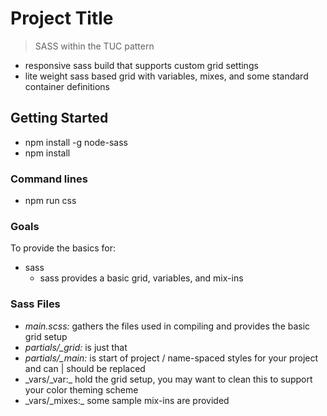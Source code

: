 # Project Title
>  SASS within the TUC pattern

* responsive sass build that supports custom grid settings
* lite weight sass based grid with variables, mixes, and some standard container definitions

## Getting Started
- npm install -g node-sass
- npm install

### Command lines
- npm run css

### Goals
To provide the basics for:
- sass
  - sass provides a basic grid, variables, and mix-ins

### Sass Files
- _main.scss:_ gathers the files used in compiling and provides the basic grid setup
- _partials/\_grid:_ is just that
- _partials/\_main:_ is start of project / name-spaced styles for your project and can | should be replaced
- _vars/\_var:\_ hold the grid setup, you may want to clean this to support your color theming scheme
- _vars/\_mixes:\_ some sample mix-ins are provided
